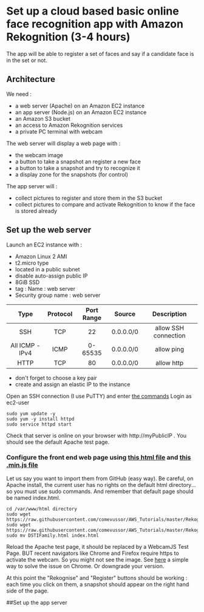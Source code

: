 # Set up a cloud based basic online face recognition app with Amazon Rekognition (3-4 hours)

The app will be able to register a set of faces and say if a candidate face is in the set or not.

## Architecture

We need :
- a web server (Apache) on an Amazon EC2 instance
- an app server (Node.js) on an Amazon EC2 instance
- an Amazon S3 bucket
- an access to Amazon Rekognition services
- a private PC terminal with webcam

The web server will display a web page with :
- the webcam image
- a button to take a snapshot an register a new face
- a button to take a snapshot and try to recognize it
- a display zone for the snapshots (for control)

The app server will :
- collect pictures to register and store them in the S3 bucket
- collect pictures to compare and activate Rekognition to know if the face is stored already

## Set up the web server

Launch an EC2 instance with :
- Amazon Linux 2 AMI
- t2.micro type
- located in a public subnet
- disable auto-assign public IP
- 8GiB SSD
- tag : Name : web server
- Security group name : web server

|Type|Protocol|Port Range|Source|Description|
|:-:|:-:|:-:|:-:|:-:|
|SSH|TCP|22|0.0.0.0/0|allow SSH connection|
|All ICMP - IPv4|ICMP|0-65535|0.0.0.0/0|allow ping|
|HTTP|TCP|80|0.0.0.0/0|allow http|

- don't forget to choose a key pair
- create and assign an elastic IP to the instance

Open an SSH connection (I use PuTTY) and enter [the commands](Rekognition/Command%20Line%20Front%20End.txt)
Login as ec2-user

```
sudo yum update -y
sudo yum -y install httpd
sudo service httpd start
```

Check that server is online on your browser with http://myPublicIP . You should see the default Apache test page.

### Configure the front end web page using [this html file](Rekognition/DSTIFamily.html) and [this .min.js file](Rekognition/webcam.min.js)

Let us say you want to import them from GitHub (easy way). Be careful, on Apache install, the current user has no rights on the default html directory... so you must use sudo commands. And remember that default page should be named index.html.

```
cd /var/www/html directory
sudo wget https://raw.githubusercontent.com/comevussor/AWS_Tutorials/master/Rekognition/webcam.min.js
sudo wget https://raw.githubusercontent.com/comevussor/AWS_Tutorials/master/Rekognition/DSTIFamily.html
sudo mv DSTIFamily.html index.html
```

Reload the Apache test page, it should be replaced by a WebcamJS Test Page. BUT recent navigators like Chrome and Firefox require https to activate the webcam. So you might not see the image. See [here](https://medium.com/@Carmichaelize/enabling-the-microphone-camera-in-chrome-for-local-unsecure-origins-9c90c3149339) a simple way to solve the issue on Chrome. Or downgrade your version.

At this point the "Rekognise" and "Register" buttons should be working : each time you click on them, a snapshot should appear on the right hand side of the page.

##Set up the app server










